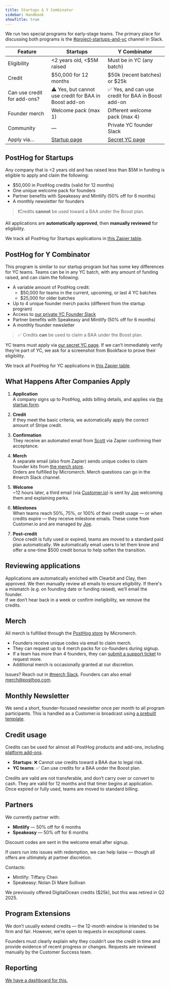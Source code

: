 ```yaml
---
title: Startups & Y Combinator
sidebar: Handbook
showTitle: true
---
```


We run two special programs for early-stage teams. The primary place for discussing both programs is the [#project-startups-and-yc](https://posthog.slack.com/archives/C088RSQKH2T) channel in Slack.

| Feature                     | Startups                      | Y Combinator                     |
|----------------------------|-------------------------------|----------------------------------|
| Eligibility                | <2 years old, <$5M raised     | Must be in YC (any batch)        |
| Credit                     | $50,000 for 12 months         | $50k (recent batches) or $25k    |
| Can use credit for add-ons?          | ⚠️ Yes, but cannot use credit for BAA in Boost add-on | ✅ Yes, and can use credit for BAA in Boost add-on        |
| Founder merch              | Welcome pack (max 1)          | Different welcome pack (max 4)   |
| Community                  | —                             | Private YC founder Slack         |
| Apply via…                 | [Startup page](/startups)     | [Secret YC page](https://app.posthog.com/startups/yc) |

## PostHog for Startups

Any company that is <2 years old and has raised less than $5M in funding is eligible to apply and claim the following:

- $50,000 in PostHog credits (valid for 12 months)
- One unique welcome pack for founders
- Partner benefits with Speakeasy and Mintlify (50% off for 6 months)
- A monthly newsletter for founders

> ❗Credits **cannot** be used toward a BAA under the Boost plan.

All applications are **automatically approved**, then **manually reviewed** for eligibility.  

We track all PostHog for Startups applications in [this Zapier table](http://tables.zapier.com/app/tables/t/01JRARGWTSDYCGNS12HXN3B6DY).

## PostHog for Y Combinator

This program is similar to our startup program but has some key differences for YC teams. Teams can be in any YC batch, with any amount of funding raised, and can claim the following:

- A variable amount of PostHog credit:
  - $50,000 for teams in the current, upcoming, or last 4 YC batches
  - $25,000 for older batches
- Up to 4 unique founder merch packs (different from the startup program)
- Access to [our private YC Founder Slack](https://posthog.slack.com/archives/C04J1TJ11UZ)
- Partner benefits with Speakeasy and Mintlify (50% off for 6 months)
- A monthly founder newsletter

> ✅ Credits **can** be used to claim a BAA under the Boost plan.

YC teams must apply via [our secret YC page](https://app.posthog.com/startups/yc). If we can’t immediately verify they’re part of YC, we ask for a screenshot from Bookface to prove their eligibility.

We track all PostHog for YC applications in [this Zapier table](https://tables.zapier.com/app/tables/t/01JRCYMWYAJNP3K0B6GTYKKBQB).

## What Happens After Companies Apply

1. **Application**  
   A company signs up to PostHog, adds billing details, and applies via [the startup form](https://app.posthog.com/startups).

2. **Credit**  
   If they meet the basic criteria, we automatically apply the correct amount of Stripe credit.

3. **Confirmation**  
   They receive an automated email from [Scott](community/profiles/32112) via Zapier confirming their acceptance.

4. **Merch**  
   A separate email (also from Zapier) sends unique codes to claim founder kits from [the merch store](/merch).  
   Orders are fulfilled by Micromerch. Merch questions can go in the #merch Slack channel.

5. **Welcome**  
   ~12 hours later, a third email (via [Customer.io](https://fly.customer.io/workspaces/127208/journeys/composer/actions/2185)) is sent by [Joe](community/profiles/29070) welcoming them and explaining perks.

6. **Milestones**  
   When teams reach 50%, 75%, or 100% of their credit usage — or when credits expire — they receive milestone emails. These come from Customer.io and are managed by [Joe](community/profiles/29070). 

7. **Post-credit**  
   Once credit is fully used or expired, teams are moved to a standard paid plan automatically. 
   We automatically email users to let them know and offer a one-time $500 credit bonus to help soften the transition.

## Reviewing applications

Applications are automatically enriched with Clearbit and Clay, then approved. We then manually review all emails to ensure eligibility. If there's a mismatch (e.g. on founding date or funding raised), we’ll email the founder.  
If we don’t hear back in a week or confirm ineligibility, we remove the credits.

## Merch

All merch is fulfilled through the [PostHog store](/merch) by Micromerch.

- Founders receive unique codes via email to claim merch.
- They can request up to 4 merch packs for co-founders during signup.
- If a team has more than 4 founders, they can [submit a support ticket](http://app.posthog.com/home#supportModal) to request more. 
- Additional merch is occasionally granted at our discretion.

Issues? Reach out in [#merch Slack](https://posthog.slack.com/archives/C04DWKH7DM3). Founders can also email [merch@posthog.com](mailto:merch@posthog.com).

## Monthly Newsletter

We send a short, founder-focused newsletter once per month to all program participants. This is handled as a Customer.io broadcast using [a prebuilt template](/handbook/brand/email-comms).

## Credit usage

Credits can be used for almost all PostHog products and add-ons, including [platform add-ons](/platform-addons).

- **Startups**: ❌ Cannot use credits toward a BAA due to legal risk.
- **YC teams**: ✅ Can use credits for a BAA under the Boost plan.

Credits are valid are not transferable, and don’t carry over or convert to cash. They are valid for 12 months and that timer begins at application. Once expired or fully used, teams are moved to standard billing.

## Partners

We currently partner with:

- **Mintlify** — 50% off for 6 months
- **Speakeasy** — 50% off for 6 months

Discount codes are sent in the welcome email after signup.

If users run into issues with redemption, we can help liaise — though all offers are ultimately at partner discretion.

Contacts:
- Mintlify: Tiffany Chen  
- Speakeasy: Nolan Di Mare Sullivan

We previously offered DigitalOcean credits ($25k), but this was retired in Q2 2025.

## Program Extensions

We don’t usually extend credits — the 12-month window is intended to be firm and fair. However, we’re open to requests in exceptional cases. 

Founders must clearly explain why they couldn’t use the credit in time and provide evidence of recent progress or changes. Requests are reviewed manually by the Customer Success team.

## Reporting

[We have a dashboard for this.](https://us.posthog.com/project/2/dashboard/188364)
